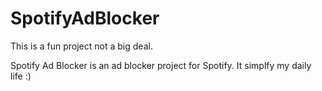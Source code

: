 SpotifyAdBlocker
================

This is a fun project not a big deal.

Spotify Ad Blocker is an ad blocker project for Spotify. It simplfy my daily life :)
